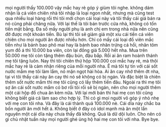 mọi người thấy 100.000 vậy mắc hay rẻ góp ý giùm tôi nghe. không dám nhận là cá viên chiên nhà tôi nhập là loại ngon nhất, nhưng mà cũng test qua nhiều loại hàng rồi thì tôi mới chọn cái loại này và tôi thấy cái giá bán ra nó cũng phải chăng nữa. Với lại thế là tôi bán trước cửa nhà, không có tốn tiền mặt bằng. Đa số mấy người phụ là anh chị em trong nhà nữa nên cũng đỡ được một khoản tiền. Bù lại thì tôi sẽ giảm giá một xíu cái tiền cá viên chiên cho mọi người ăn được nhiều hơn. Chỉ có mấy cái loại đồ viên mắc tiền như là bánh bao phô mai hay là bánh bao nhân trứng cá hồi, nhân tôm yum đồ á thì 10.000 ba viên, còn lại đồng giá 5.000 hết nha. Mua trên 50.000 mẹ tôi còn tặng thêm đậu bún, đậu bắp. Rồi ai ăn ram hoành thánh mẹ tôi tặng luôn. Nay thì tôi chiên thử hộp 100.000 coi mắc hay rẻ, mà thôi mắc hay rẻ là cảm nhận riêng của mỗi người nha. Ê mà tôi tự tin với cái sốt nước mắm mẹ tôi làm lắm, nó mặn ngọt hài hòa. Ai ăn cay nhớ thêm ớt nha, tại vì tôi thấy cái này ăn cay thì nó sẽ không có bị ngán. Và đặc biệt là chiên thêm sốt nước mắm thì mẹ tôi cũng có lấy thêm tiền đâu. Ngoài ra thì mẹ tôi sợ ăn cái sốt nước mắm có bơ rồi tỏi rồi sẽ bị ngán, nên cho mọi người thêm một cái hộp đồ chua ăn kèm nữa. Với lại mới bán thì hai mẹ con tôi cũng không biết giá cả làm sao cho hợp lý. Thì có gì mọi người vô góp ý nhỏ nhẹ với mẹ con tôi nha. Và đây là cái thành quả 100.000 nè. Cái dĩa này chắc ba bốn người ăn mới hết á. Không biết ở đây có idol mạnh mà ăn một lần nguyên một cái dĩa này chưa thấy đã không. Quá là dữ dội luôn. Cho nên có gì chủ nhật tuần này mọi người ghé ủng hộ hai mẹ con tôi với nha. Bye bye.